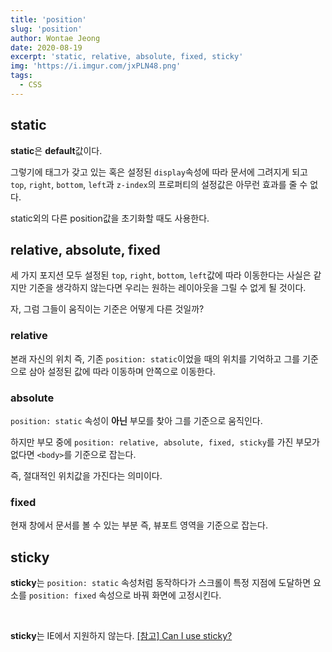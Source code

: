 ```yaml
---
title: 'position'
slug: 'position'
author: Wontae Jeong
date: 2020-08-19
excerpt: 'static, relative, absolute, fixed, sticky'
img: 'https://i.imgur.com/jxPLN48.png'
tags:
  - CSS
---
```


## static

**static**은 **default**값이다.

그렇기에 태그가 갖고 있는 혹은 설정된 `display`속성에 따라 문서에 그려지게 되고 `top`, `right`, `bottom`, `left`과 `z-index`의 프로퍼티의 설정값은 아무런 효과를 줄 수 없다.

static외의 다른 position값을 초기화할 때도 사용한다.

## relative, absolute, fixed

세 가지 포지션 모두 설정된 `top`, `right`, `bottom`, `left`값에 따라 이동한다는 사실은 같지만 기준을 생각하지 않는다면 우리는 원하는 레이아웃을 그릴 수 없게 될 것이다.

자, 그럼 그들이 움직이는 기준은 어떻게 다른 것일까?

### relative

본래 자신의 위치 즉, 기존 `position: static`이었을 때의 위치를 기억하고 그를 기준으로 삼아 설정된 값에 따라 이동하며 안쪽으로 이동한다.

### absolute

`position: static` 속성이 **아닌** 부모를 찾아 그를 기준으로 움직인다.

하지만 부모 중에 `position: relative, absolute, fixed, sticky`를 가진 부모가 없다면 `<body>`를 기준으로 잡는다.

즉, 절대적인 위치값을 가진다는 의미이다.

### fixed

현재 창에서 문서를 볼 수 있는 부분 즉, 뷰포트 영역을 기준으로 잡는다.

## sticky

**sticky**는 `position: static` 속성처럼 동작하다가 스크롤이 특정 지점에 도달하면 요소를 `position: fixed` 속성으로 바꿔 화면에 고정시킨다.

<p className="box">
<br />

**sticky**는 IE에서 지원하지 않는다.
[[참고] Can I use sticky? ](https://caniuse.com/#search=sticky)</p>
